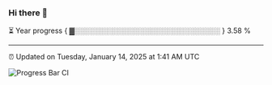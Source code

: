 ### Hi there 👋

⏳ Year progress { ▓░░░░░░░░░░░░░░░░░░░░░░░░░░░░░ } 3.58 %

---

⏰ Updated on Tuesday, January 14, 2025 at 1:41 AM UTC

![Progress Bar CI](https://github.com/arthurbuhl/arthurbuhl/workflows/Progress%20Bar%20CI/badge.svg)
